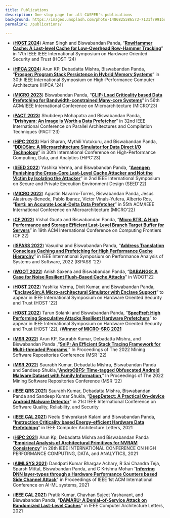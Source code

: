 ```yaml
---
title: Publications
description: One-stop page for all CASPER's publications
background: https://images.unsplash.com/photo-1486825586573-7131f7991bdd?auto=format&w=2000
permalink: /publications/

---
```

* (**[HOST 2024](http://www.hostsymposium.org/)**) Aman Singh and Biswabandan Panda, “**[RowHammer Cache: A Last-level Cache for Low-Overhead Row-Hammer Tracking](https://www.cse.iitb.ac.in/~biswa/HOST2024.pdf)**” in 17th IEEE IEEE International Symposium on Hardware Oriented Security and Trust (HOST '24)

* (**[HPCA 2024](https://hpca-conf.org/2024/)**) Arun KP, Debadatta Mishra, Biswabandan Panda, “**[Prosper: Program Stack Persistence in Hybrid Memory Systems](https://www.cse.iitb.ac.in/~biswa/HPCA24.pdf)**” in 30th IEEE International Symposium on High-Performance Computer Architecture (HPCA '24) 
 
* (**[MICRO 2023](https://www.microarch.org/micro56/)**) Biswabandan Panda, “**[CLIP: Load Criticality based Data Prefetching for Bandwidth-constrained Many-core Systems](https://www.cse.iitb.ac.in/~biswa/MICRO23.pdf)**” in 56th ACM/IEEE International Conference on Microarchitecture (MICRO'23)
  
* (**[PACT 2023](https://pact2023.github.io/)**) Shubdeep Mohapatra and Biswabandan Panda, “**[Drishyam: An Image is Worth a Data Prefetcher](https://www.cse.iitb.ac.in/~biswa/PACT23-final.pdf)**” in 32nd IEEE International Conference on  Parallel Architectures and Compilation Techniques (PACT'23)

*  (**[HiPC 2023](https://hipc.org/)**) Hari Sharan, Mythili Vutukuru, and Biswabandan Panda, “**[DDIOSim: A Microarchitecture Simulator for Data Direct I/O Technology](https://www.cse.iitb.ac.in/~biswa/HiPC23.pdf)**” in 30th  International Conference on High-Performance Computing, Data, and Analytics (HiPC'23)

* (**[SEED 2022](https://seed22.engr.uconn.edu/)**) Yashika Verma, and Biswabandan Panda, “**[Avenger: Punishing the Cross-Core Last-Level Cache Attacker and Not the Victim by Isolating the Attacker](https://www.cse.iitb.ac.in/~biswa/SEED.pdf)**” in 2nd IEEE International Symposium on Secure and Private Execution Environment Design (SEED'22)

* (**[MICRO 2022](https://www.microarch.org/micro55/)**) Agustin Navarro-Torres, Biswabandan Panda, Jesus Alastruey-Benede, Pablo Ibanez, Victor Vinals-Yufera, Alberto Ros, “**[Berti: an Accurate Local-Delta Data Prefetcher](https://www.cse.iitb.ac.in/~biswa/MICRO22.pdf)**” in 55th ACM/IEEE International Conference on Microarchitecture (MICRO'22)

* (**[CF 2022](https://www.computingfrontiers.org/2022/)**) Vishal Gupta and Biswabandan Panda, “**[Micro BTB: A High Performance and Storage Efficient Last-Level
Branch Target Buffer for Servers](https://www.cse.iitb.ac.in/~biswa/CF2022.pdf)**” in 19th ACM International Conference on Computing Frontiers (CF'22)

* (**[ISPASS 2022](https://ispass.org/ispass2022/)**) Vasudha and Biswabandan Panda, “**[Address Translation Conscious Caching and Prefetching for High Performance Cache Hierarchy](https://www.cse.iitb.ac.in/~biswa/ISPASS22.pdf)**” in IEEE International Symposium on Performance Analysis of Systems and Software, 2022  (ISPASS '22)

* (**[WOOT 2022](https://www.ieee-security.org/TC/SP2022/WOOT22/index.html)**) Anish Saxena and Biswabandan Panda, “**[DABANGG: A Case for Noise Resilient Flush-Based Cache Attacks](https://www.cse.iitb.ac.in/~biswa/WOOT22.pdf)**” in WOOT'22

* (**[HOST 2022](http://www.hostsymposium.org/)**) Yashika Verma, Dixit Kumar, and Biswabandan Panda, “**[EnclaveSim:A Micro-architectural Simulator with Enclave Support](https://www.cse.iitb.ac.in/~biswa/HOST_enclavesim.pdf)**” to appear in IEEE International Symposium on Hardware Oriented Security and Trust (HOST '22)

* (**[HOST 2022](http://www.hostsymposium.org/)**) Tarun Solanki and Biswabandan Panda, “**[SpecPref: High Performing Speculative Attacks Resilient Hardware Prefetchers](https://www.cse.iitb.ac.in/~biswa/Specpref-final.pdf)**” to appear in IEEE International Symposium on Hardware Oriented Security and Trust (HOST '22), (**[Winner of MICRO-SRC 2021](https://www.dropbox.com/s/to1eshh8rq7v5kg/Tarun-MICROSRC.jpg?dl=0)**

* (**[MSR 2022](https://conf.researchr.org/home/msr-2022)**) Arun KP, Saurabh Kumar, Debadatta Mishra, and Biswabandan Panda ,“**[SniP: An Efficient Stack Tracing Framework for Multi-threaded Programs](https://www.cse.iitb.ac.in/~biswa/MSR22-2.pdf)**,” In Proceedings of The 2022 Mining Software Repositories Conference (MSR '22)

* (**[MSR 2022](https://conf.researchr.org/home/msr-2022)**)  Saurabh Kumar, Debadatta Mishra, Biswabandan Panda and Sandeep Shukla,“**[AndroOBFS: Time-tagged Obfuscated Android Malware Dataset with Family Information](https://www.cse.iitb.ac.in/~biswa/MSR22-1.pdf)**,” In Proceedings of The 2022 Mining Software Repositories Conference (MSR '22)
  
* (**[IEEE QRS 2021](https://qrs21.techconf.org/)**) Saurabh Kumar, Debadatta Mishra, Biswabandan Panda and Sandeep Kumar Shukla, “**[DeepDetect: A Practical On-device Android Malware Detector](https://www.cse.iitb.ac.in/~biswa/QRS2021.pdf)**" in 21st IEEE International Conference on Software Quality, Reliability, and Security

* (**[IEEE CAL 2021](https://www.computer.org/csdl/journal/ca)**) Neelu Shivprakash Kalani and Biswabandan Panda, “**[Instruction Criticality based Energy-efficient
Hardware Data Prefetching](https://www.cse.iitb.ac.in/~biswa/EnergyPref.pdf)**" in IEEE Computer Architecture Letters, 2021

* (**[HiPC 2021](https://hipc.org/)**) Arun Kp, Debadatta Mishra and Biswabandan Panda “**[Empirical Analysis of Architectural Primitives for NVRAM Consistency](https://www.cse.iitb.ac.in/~biswa/HiPC21.pdf)**" in 28th IEEE INTERNATIONAL CONFERENCE ON HIGH PERFORMANCE COMPUTING, DATA, and ANALYTICS, 2021

* (**[AIMLSYS 2021](https://www.aimlsystems.org/2021/)**) Dandpati Kumar Bhargav Achary, R Sai Chandra Teja, Sparsh Mittal, Biswabandan Panda, and C Krishna Mohan “**[Inferring DNN layer-types through a Hardware Performance Counters based Side Channel Attack](https://www.cse.iitb.ac.in/~biswa/AIMLSYS.pdf)**" in Proceedings of IEEE 1st ACM International Conference on AI-ML systems, 2021

* (**[IEEE CAL 2021](https://www.computer.org/csdl/journal/ca)**) Pratik Kumar, Chavhan Sujeet Yashavant, and Biswabandan Panda, “**[DAMARU: A Denial-of-Service Attack on Randomized Last-Level Caches](https://www.cse.iitb.ac.in/~biswa/DAMARU-final.pdf)**" in IEEE Computer Architecture Letters, 2021
